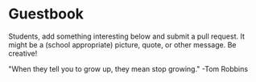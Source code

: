 # Guestbook

Students, add something interesting below and submit a pull request. It might be
a (school appropriate) picture, quote, or other message. Be creative!

"When they tell you to grow up, they mean stop growing." -Tom Robbins
